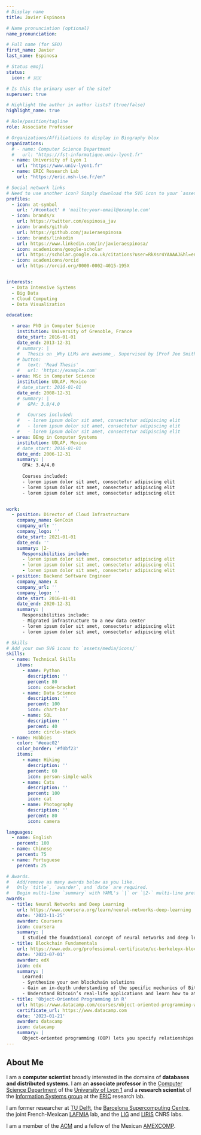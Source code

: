 ```yaml
---
# Display name
title: Javier Espinosa

# Name pronunciation (optional)
name_pronunciation: 

# Full name (for SEO)
first_name: Javier
last_name: Espinosa

# Status emoji
status:
  icon: # 🇲🇽

# Is this the primary user of the site?
superuser: true

# Highlight the author in author lists? (true/false)
highlight_name: true

# Role/position/tagline
role: Associate Professor

# Organizations/Affiliations to display in Biography blox
organizations:
  # - name: Computer Science Department
  #   url: "https://fst-informatique.univ-lyon1.fr"
  - name: University of Lyon 1
    url: "https://www.univ-lyon1.fr"    
  - name: ERIC Research Lab
    url: "https://eric.msh-lse.fr/en"

# Social network links
# Need to use another icon? Simply download the SVG icon to your `assets/media/icons/` folder.
profiles:
  - icon: at-symbol
    url: '/#contact' # 'mailto:your-email@example.com'
  - icon: brands/x
    url: https://twitter.com/espinosa_jav
  - icon: brands/github
    url: https://github.com/javieraespinosa
  - icon: brands/linkedin
    url: https://www.linkedin.com/in/javieraespinosa/  
  - icon: academicons/google-scholar
    url: https://scholar.google.co.uk/citations?user=RkXsr4YAAAAJ&hl=en
  - icon: academicons/orcid
    url: https://orcid.org/0000-0002-4015-195X


interests:
  - Data Intensive Systems
  - Big Data
  - Cloud Computing
  - Data Visualization

education:

  - area: PhD in Computer Science
    institution: University of Grenoble, France
    date_start: 2016-01-01
    date_end: 2013-12-31
    # summary: |
    #   Thesis on _Why LLMs are awesome_. Supervised by [Prof Joe Smith](https://example.com). Presented papers at 5 IEEE conferences with the contributions being published in 2 Springer journals.
    # button:
    #   text: 'Read Thesis'
    #   url: 'https://example.com'
  - area: MSc in Computer Science
    institution: UDLAP, Mexico
    # date_start: 2016-01-01
    date_end: 2008-12-31
    # summary: |
    #   GPA: 3.8/4.0

    #   Courses included:
    #   - lorem ipsum dolor sit amet, consectetur adipiscing elit
    #   - lorem ipsum dolor sit amet, consectetur adipiscing elit
    #   - lorem ipsum dolor sit amet, consectetur adipiscing elit
  - area: BEng in Computer Systems
    institution: UDLAP, Mexico
    # date_start: 2016-01-01
    date_end: 2006-12-31
    summary: |
      GPA: 3.4/4.0
      
      Courses included:
      - lorem ipsum dolor sit amet, consectetur adipiscing elit
      - lorem ipsum dolor sit amet, consectetur adipiscing elit
      - lorem ipsum dolor sit amet, consectetur adipiscing elit


work:
  - position: Director of Cloud Infrastructure
    company_name: GenCoin
    company_url: ''
    company_logo: ''
    date_start: 2021-01-01
    date_end: ''
    summary: |2-
      Responsibilities include:
      - lorem ipsum dolor sit amet, consectetur adipiscing elit
      - lorem ipsum dolor sit amet, consectetur adipiscing elit
      - lorem ipsum dolor sit amet, consectetur adipiscing elit
  - position: Backend Software Engineer
    company_name: X
    company_url: ''
    company_logo: ''
    date_start: 2016-01-01
    date_end: 2020-12-31
    summary: |
      Responsibilities include:
      - Migrated infrastructure to a new data center
      - lorem ipsum dolor sit amet, consectetur adipiscing elit
      - lorem ipsum dolor sit amet, consectetur adipiscing elit

# Skills
# Add your own SVG icons to `assets/media/icons/`
skills:
  - name: Technical Skills
    items:
      - name: Python
        description: ''
        percent: 80
        icon: code-bracket
      - name: Data Science
        description: ''
        percent: 100
        icon: chart-bar
      - name: SQL
        description: ''
        percent: 40
        icon: circle-stack
  - name: Hobbies
    color: '#eeac02'
    color_border: '#f0bf23'
    items:
      - name: Hiking
        description: ''
        percent: 60
        icon: person-simple-walk
      - name: Cats
        description: ''
        percent: 100
        icon: cat
      - name: Photography
        description: ''
        percent: 80
        icon: camera

languages:
  - name: English
    percent: 100
  - name: Chinese
    percent: 75
  - name: Portuguese
    percent: 25

# Awards.
#   Add/remove as many awards below as you like.
#   Only `title`, `awarder`, and `date` are required.
#   Begin multi-line `summary` with YAML's `|` or `|2-` multi-line prefix and indent 2 spaces below.
awards:
  - title: Neural Networks and Deep Learning
    url: https://www.coursera.org/learn/neural-networks-deep-learning
    date: '2023-11-25'
    awarder: Coursera
    icon: coursera
    summary: |
      I studied the foundational concept of neural networks and deep learning. By the end, I was familiar with the significant technological trends driving the rise of deep learning; build, train, and apply fully connected deep neural networks; implement efficient (vectorized) neural networks; identify key parameters in a neural network’s architecture; and apply deep learning to your own applications.
  - title: Blockchain Fundamentals
    url: https://www.edx.org/professional-certificate/uc-berkeleyx-blockchain-fundamentals
    date: '2023-07-01'
    awarder: edX
    icon: edx
    summary: |
      Learned:
      - Synthesize your own blockchain solutions
      - Gain an in-depth understanding of the specific mechanics of Bitcoin
      - Understand Bitcoin’s real-life applications and learn how to attack and destroy Bitcoin, Ethereum, smart contracts and Dapps, and alternatives to Bitcoin’s Proof-of-Work consensus algorithm
  - title: 'Object-Oriented Programming in R'
    url: https://www.datacamp.com/courses/object-oriented-programming-with-s3-and-r6-in-r
    certificate_url: https://www.datacamp.com
    date: '2023-01-21'
    awarder: datacamp
    icon: datacamp
    summary: |
      Object-oriented programming (OOP) lets you specify relationships between functions and the objects that they can act on, helping you manage complexity in your code. This is an intermediate level course, providing an introduction to OOP, using the S3 and R6 systems. S3 is a great day-to-day R programming tool that simplifies some of the functions that you write. R6 is especially useful for industry-specific analyses, working with web APIs, and building GUIs.
---
```


## About Me

I am a **computer scientist** broadly interested in the domains of **databases and distributed systems**. I am an **associate professor** in the [Computer Science Department](https://fst-informatique.univ-lyon1.fr/) of the [University of Lyon 1](https://www.univ-lyon1.fr/) and a **research scientist** of the [Information Systems group](https://eric.msh-lse.fr/en/recherche/equipe-sid/) at the [ERIC](https://eric.msh-lse.fr/en) research lab.

I am former researcher at [TU Delft](http://tudelft.nl), the [Barcelona Supercomputing Centre](http://bsc.es), the joint French-Mexican [LAFMIA](http://lafmia.imag.fr) lab, and the [LIG](http://liglab.fr/en) and [LIRIS](https://liris.cnrs.fr) CNRS labs.

I am a member of the [ACM](http://acm.org/) and a fellow of the Mexican [AMEXCOMP](http://amexcomp.mx/).
